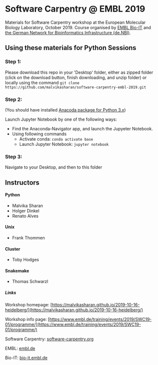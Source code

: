 # Software Carpentry @ EMBL 2019

Materials for Software Carpentry workshop at the European Molecular Biology Laboratory, October 2019. Course organised by
[EMBL Bio-IT](https://bio-it.embl.de) and [the German Network for Bioinformatics Infrastructure (de.NBI)](http://www.denbi.de).

## Using these materials for Python Sessions

### Step 1: 

Please download this repo in your 'Desktop' folder, either as zipped folder (click on the download button, finish downloading, and unzip folder) or locally using the command `git clone https://github.com/malvikasharan/software-carpentry-embl-2019.git`

### Step 2: 

(You should have installed [Anacoda package for Python 3.x](https://www.anaconda.com/distribution/))

Launch Jupyter Notebook by one of the following ways:

- Find the Anaconda-Navigator app, and launch the Jupyeter Notebook.
- Using following commands
  - Activate conda: `conda activate base`
  - Launch Jupyter Notebook: `jupyter notebook`
  
### Step 3:

Navigate to your Desktop, and then to this folder

## Instructors

#### Python
- Malvika Sharan
- Holger Dinkel
- Renato Alves

#### Unix
- Frank Thommen

#### Cluster
- Toby Hodges

#### Snakemake
- Thomas Schwarzl

##### Links

Workshop homepage: [https://malvikasharan.github.io/2019-10-16-heidelberg/](https://malvikasharan.github.io/2019-10-16-heidelberg/)

Workshop info page: [https://www.embl.de/training/events/2019/SWC19-01/programme/](https://www.embl.de/training/events/2019/SWC19-01/programme/)

Software Carpentry: [software-carpentry.org](https://software-carpentry.org/)

EMBL: [embl.de](https://embl.de)

Bio-IT: [bio-it.embl.de](https://bio-it.embl.de)
